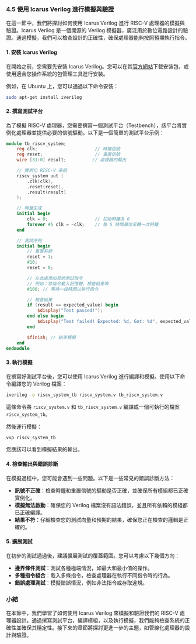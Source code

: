 ### 4.5 使用 Icarus Verilog 進行模擬與驗證

在這一節中，我們將探討如何使用 Icarus Verilog 進行 RISC-V 處理器的模擬與驗證。Icarus Verilog 是一個開源的 Verilog 模擬器，廣泛用於數位電路設計的驗證。通過模擬，我們可以檢查設計的正確性，確保處理器能夠按照預期執行指令。

#### 1. 安裝 Icarus Verilog

在開始之前，您需要先安裝 Icarus Verilog。您可以在其[官方網站](http://iverilog.icarus.com/)下載安裝包，或使用適合您操作系統的包管理工具進行安裝。

例如，在 Ubuntu 上，您可以通過以下命令安裝：

```bash
sudo apt-get install iverilog
```

#### 2. 撰寫測試平台

為了模擬 RISC-V 處理器，您需要撰寫一個測試平台（Testbench），該平台將實例化處理器並提供必要的信號驅動。以下是一個簡單的測試平台示例：

```verilog
module tb_riscv_system;
    reg clk;                      // 時鐘信號
    reg reset;                    // 重置信號
    wire [31:0] result;          // 處理器的輸出

    // 實例化 RISC-V 系統
    riscv_system uut (
        .clk(clk),
        .reset(reset),
        .result(result)
    );

    // 時鐘生成
    initial begin
        clk = 0;                  // 初始時鐘為 0
        forever #5 clk = ~clk;    // 每 5 時間單位反轉一次時鐘
    end

    // 測試序列
    initial begin
        // 重置系統
        reset = 1;
        #10;
        reset = 0;

        // 在此處添加其他測試指令
        // 例如：將指令載入記憶體、檢查結果等
        #100; // 等待一段時間以執行指令

        // 檢查結果
        if (result == expected_value) begin
            $display("Test passed!");
        end else begin
            $display("Test failed! Expected: %d, Got: %d", expected_value, result);
        end

        $finish; // 結束模擬
    end
endmodule
```

#### 3. 執行模擬

在撰寫好測試平台後，您可以使用 Icarus Verilog 進行編譯和模擬。使用以下命令編譯您的 Verilog 檔案：

```bash
iverilog -o riscv_system_tb riscv_system.v tb_riscv_system.v
```

這條命令將 `riscv_system.v` 和 `tb_riscv_system.v` 編譯成一個可執行的檔案 `riscv_system_tb`。

然後運行模擬：

```bash
vvp riscv_system_tb
```

您應該可以看到模擬結果的輸出。

#### 4. 檢查輸出與錯誤診斷

在模擬過程中，您可能會遇到一些問題。以下是一些常見的錯誤診斷方法：

- **訊號不正確**：檢查時鐘和重置信號的驅動是否正確，並確保所有模組都已正確實例化。
- **模擬無法啟動**：確保您的 Verilog 檔案沒有語法錯誤，並且所有依賴的模組都已正確編譯。
- **結果不符**：仔細檢查您的測試向量和預期的結果，確保您正在檢查的邏輯是正確的。

#### 5. 擴展測試

在初步的測試通過後，建議擴展測試的覆蓋範圍。您可以考慮以下幾個方向：

- **邊界條件測試**：測試各種極端情況，如最大和最小值的操作。
- **多種指令組合**：載入多條指令，檢查處理器在執行不同指令時的行為。
- **錯誤處理測試**：模擬錯誤情況，例如非法指令或存取違規。

### 小結

在本節中，我們學習了如何使用 Icarus Verilog 來模擬和驗證我們的 RISC-V 處理器設計。通過撰寫測試平台，編譯模組，以及執行模擬，我們能夠檢查系統的正確性並確保其穩定性。接下來的章節將探討更進一步的主題，如管線化處理器的設計與驗證。